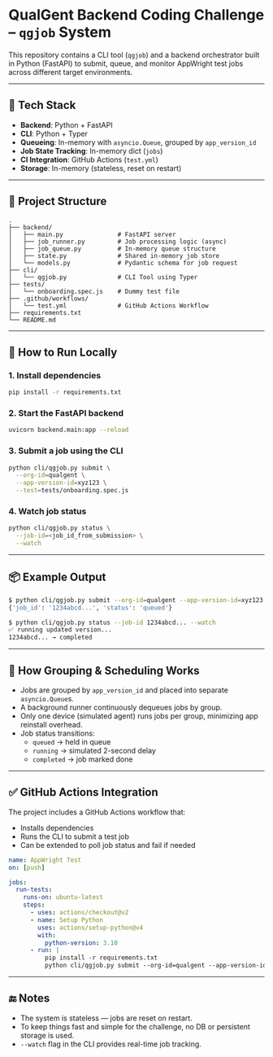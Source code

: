 # QualGent Backend Coding Challenge – `qgjob` System

This repository contains a CLI tool (`qgjob`) and a backend orchestrator built in Python (FastAPI) to submit, queue, and monitor AppWright test jobs across different target environments.

---

## 🔧 Tech Stack

- **Backend**: Python + FastAPI
- **CLI**: Python + Typer
- **Queueing**: In-memory with `asyncio.Queue`, grouped by `app_version_id`
- **Job State Tracking**: In-memory dict (`jobs`)
- **CI Integration**: GitHub Actions (`test.yml`)
- **Storage**: In-memory (stateless, reset on restart)

---

## 📁 Project Structure

```
.
├── backend/
│   ├── main.py               # FastAPI server
│   ├── job_runner.py         # Job processing logic (async)
│   ├── job_queue.py          # In-memory queue structure
│   ├── state.py              # Shared in-memory job store
│   └── models.py             # Pydantic schema for job request
├── cli/
│   └── qgjob.py              # CLI Tool using Typer
├── tests/
│   └── onboarding.spec.js    # Dummy test file
├── .github/workflows/
│   └── test.yml              # GitHub Actions Workflow
├── requirements.txt
└── README.md
```

---

## 🚀 How to Run Locally

### 1. Install dependencies

```bash
pip install -r requirements.txt
```

### 2. Start the FastAPI backend

```bash
uvicorn backend.main:app --reload
```

### 3. Submit a job using the CLI

```bash
python cli/qgjob.py submit \
  --org-id=qualgent \
  --app-version-id=xyz123 \
  --test=tests/onboarding.spec.js
```

### 4. Watch job status

```bash
python cli/qgjob.py status \
  --job-id=<job_id_from_submission> \
  --watch
```

---

## 📦 Example Output

```bash
$ python cli/qgjob.py submit --org-id=qualgent --app-version-id=xyz123 --test=tests/onboarding.spec.js
{'job_id': '1234abcd...', 'status': 'queued'}

$ python cli/qgjob.py status --job-id 1234abcd... --watch
✅ running updated version...
1234abcd... → completed
```

---

## 🧠 How Grouping & Scheduling Works

- Jobs are grouped by `app_version_id` and placed into separate `asyncio.Queue`s.
- A background runner continuously dequeues jobs by group.
- Only one device (simulated agent) runs jobs per group, minimizing app reinstall overhead.
- Job status transitions:
  - `queued` → held in queue
  - `running` → simulated 2-second delay
  - `completed` → job marked done

---

## ✅ GitHub Actions Integration

The project includes a GitHub Actions workflow that:

- Installs dependencies
- Runs the CLI to submit a test job
- Can be extended to poll job status and fail if needed

```yaml
name: AppWright Test
on: [push]

jobs:
  run-tests:
    runs-on: ubuntu-latest
    steps:
      - uses: actions/checkout@v2
      - name: Setup Python
        uses: actions/setup-python@v4
        with:
          python-version: 3.10
      - run: |
          pip install -r requirements.txt
          python cli/qgjob.py submit --org-id=qualgent --app-version-id=xyz123 --test=tests/onboarding.spec.js
```

---

## 🔚 Notes

- The system is stateless — jobs are reset on restart.
- To keep things fast and simple for the challenge, no DB or persistent storage is used.
- `--watch` flag in the CLI provides real-time job tracking.
